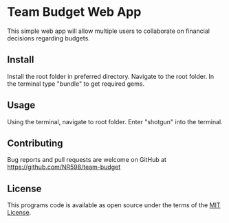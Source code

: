 # Team Budget Web App

This simple web app will allow multiple users to collaborate on financial decisions regarding budgets.

## Install

Install the root folder in preferred directory. 
Navigate to the root folder. 
In the terminal type "bundle" to get required gems.
    
## Usage

Using the terminal, navigate to root folder.
Enter "shotgun" into the terminal.

## Contributing

Bug reports and pull requests are welcome on GitHub at https://github.com/NR598/team-budget

## License

This programs code is available as open source under the terms of the [MIT License](http://opensource.org/licenses/MIT).
